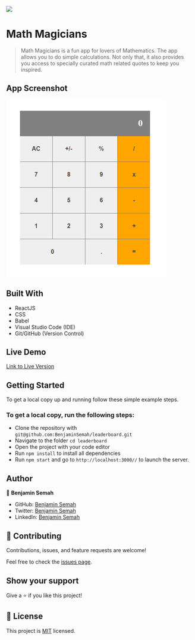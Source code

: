 ![](https://img.shields.io/badge/MathMagician-blueviolet)

# Math Magicians

> Math Magicians is a fun app for lovers of Mathematics. The app allows you to do simple calculations. 
Not only that, it also provides you access to specially curated math related quotes to keep you inspired.

## App Screenshot
![](https://github.com/BenjaminSemah/math-magicians/blob/dev/appScreenshot.png)

## Built With

- ReactJS
- CSS
- Babel
- Visual Studio Code (IDE)
- Git/GitHub (Version Control)

## Live Demo

[Link to Live Version](https://magicwithmath.netlify.app/)


## Getting Started

To get a local copy up and running follow these simple example steps.

### To get a local copy, run the following steps:

- Clone the repository with `git@github.com:BenjaminSemah/leaderboard.git`
- Navigate to the folder `cd leaderboard`
- Open the project with your code editor
- Run `npm install` to install all dependencies
- Run `npm start` and go to `http://localhost:3000//` to launch the server.

## Author

👤 **Benjamin Semah**

- GitHub: [Benjamin Semah](https://github.com/BenjaminSemah)
- Twitter: [Benjamin Semah](https://twitter.com/BenjaminSemah)
- LinkedIn: [Benjamin Semah](https://www.linkedin.com/in/benjaminsemah)

## 🤝 Contributing

Contributions, issues, and feature requests are welcome!

Feel free to check the [issues page](https://github.com/BenjaminSemah/math-magicians/issues).

## Show your support

Give a ⭐️ if you like this project!

## 📝 License

This project is [MIT](https://github.com/BenjaminSemah/math-magicians/blob/dev/MIT.md) licensed.
